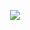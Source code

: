 <p align="center">
  <img src="https://capsule-render.vercel.app/api?type=waving&color=0:FFD700,25:FFEC8B,50:DAA520,75:B8860B,100:FF8C00&height=290&section=header&text=Madhawa%20Swarnakantha&fontSize=43&fontColor=000000&animation=twinkling&fontAlignY=38&desc=Crafting%20Digital%20Excellence&descSize=20&descAlignY=74&stroke=000000&strokeWidth=1.5&fontFamily=Playfair%20Display&duration=550" />
</p>

